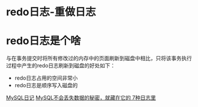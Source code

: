 # redo日志-重做日志

# redo日志是个啥

与在事务提交时将所有修改过的内存中的页面刷新到磁盘中相比，只将该事务执行过程中产生的redo日志刷新到磁盘的好处如下：
- redo日志占用的空间非常小
- redo日志是顺序写入磁盘的


[MySQL日记](https://blog.csdn.net/qq_41055045/article/details/108681970) 
[MySQL不会丢失数据的秘密，就藏在它的 7种日志里](https://mp.weixin.qq.com/s/-v6CHvvAwtuznG-bzZKQ0w) 
